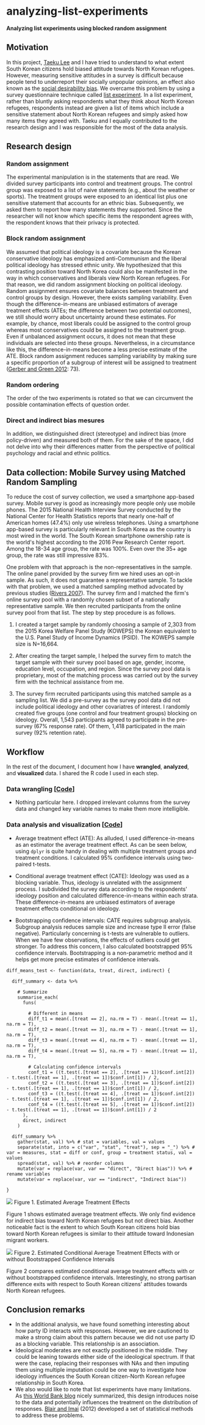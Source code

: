 # analyzing-list-experiments

**Analyzing list experiments using blocked random assignment**

## Motivation

In this project, [Taeku Lee](https://www.law.berkeley.edu/our-faculty/faculty-profiles/taeku-lee/) and I have tried to understand to what extent South Korean citizens hold biased attitude towards North Korean refugees. However, measuring sensitive attitudes in a survey is difficult because people tend to underreport their socially unpopular opinions, an effect also known as the [social desirability bias](https://en.wikipedia.org/wiki/Social_desirability_bias). We overcame this problem by using a survey questionnaire technique called [list experiment](https://dimewiki.worldbank.org/wiki/List_Experiments). In a list experiment, rather than bluntly asking respondents what they think about North Korean refugees, respondents instead are given a list of items which include a sensitive statement about North Korean refugees and simply asked how many items they agreed with. Taeku and I equally contributed to the research design and I was responsible for the most of the data analysis.

## Research design

### Random assignment
The experimental manipulation is in the statements that are read. We divided survey participants into control and treatment groups. The control group was exposed to a list of naive statements (e.g., about the weather or sports). The treatment groups were exposed to an identical list plus one sensitive statement that accounts for an ethnic bias. Subsequently, we asked them to report how many statements they supported. Since the researcher will not know which specific items the respondent agrees with, the respondent knows that their privacy is protected.

### Block random assignment
We assumed that political ideology is a covariate because the Korean conservative ideology has emphasized anti-Communism and the liberal political ideology has stressed ethnic unity. We hypothesized that this contrasting position toward North Korea could also be manifested in the way in which conservatives and liberals view North Korean refugees. For that reason, we did random assignment blocking on political ideology. Random assignment ensures covariate balances between treatment and control groups by design. However, there exists sampling variability. Even though the difference-in-means are unbiased estimators of average treatment effects (ATEs; the difference between two potential outcomes), we still should worry about uncertainty around these estimates. For example, by chance, most liberals could be assigned to the control group whereas most conservatives could be assigned to the treatment group. Even if unbalanced assignment occurs, it does not mean that these individuals are selected into these groups. Nevertheless, in a circumstance like this, the difference-in-means become a less precise estimate of the ATE. Block random assignment reduces sampling variability by making sure a specific proportion of a subgroup of interest will be assigned to treatment ([Gerber and Green 2012](https://isps.yale.edu/FEDAI): 73).

### Random ordering
The order of the two experiments is rotated so that we can circumvent the possible contamination effects of question order.

### Direct and indirect bias mesures
In addition, we distinguished direct (stereotype) and indirect bias (more policy-driven) and measured both of them. For the sake of the space, I did not delve into why their differences matter from the perspective of political psychology and racial and ethnic politics.

## Data collection: Mobile Survey using Matched Random Sampling
To reduce the cost of survey collection, we used a smartphone app-based survey. Mobile survey is good as increasingly more people only use mobile phones. The 2015 National Health Interview Survey conducted by the National Center for Health Statistics reports that nearly one-half of American homes (47.4%) only use wireless telephones. Using a smartphone app-based survey is particularly relevant in South Korea as the country is most wired in the world. The South Korean smartphone ownership rate is the world's highest according to the 2016 Pew Research Center report. Among the 18-34 age group, the rate was 100%. Even over the 35+ age group, the rate was still impressive 83%.

One problem with that approach is the non-representatives in the sample. The online panel provided by the survey firm we hired uses an opt-in sample. As such, it does not guarantee a representative sample. To tackle with that problem, we used a matched sampling method advocated by previous studies ([Rivers 2007](https://static.texastribune.org/media/documents/Rivers_matching4.pdf)). The survey firm and I matched the firm's online survey pool with a randomly chosen subset of a nationally representative sample. We then recruited participants from the online survey pool from that list. The step by step procedure is as follows.

1. I created a target sample by randomly choosing a sample of 2,303 from the 2015 Korea Welfare Panel Study (KOWEPS) the Korean equivalent to the U.S. Panel Study of Income Dynamics (PSID). The KOWEPS sample size is N=16,664.

2. After creating the target sample, I helped the survey firm to match the target sample with their survey pool based on age, gender, income, education level, occupation, and region. Since the survey pool data is proprietary, most of the matching process was carried out by the survey firm with the technical assistance from me.

3. The survey firm recruited participants using this matched sample as a sampling list. We did a pre-survey as the survey pool data did not include political ideology and other covariatres of interest. I randomly created five groups (one control and four treatment groups) blocking on ideology. Overall, 1,543 participants agreed to participate in the pre-survey (67% response rate). Of them, 1,418 participated in the main survey (92% retention rate).

## Workflow

In the rest of the document, I document how I have **wrangled**, **analyzed**, and **visualized** data. I shared the R code I used in each step.

### Data wrangling [[Code](https://github.com/jaeyk/analyzing-list-experiments/blob/master/code/01_data_wrangling.Rmd)]

- Nothing particular here. I dropped irrelevant columns from the survey data and changed key variable names to make them more intelligible.

### Data analysis and visualization [[Code](https://github.com/jaeyk/analyzing-list-experiments/blob/master/code/02_data_analysis.Rmd)]

- Average treatment effect (ATE): As alluded, I used difference-in-means as an estimator the average treatment effect. As can be seen below, using `dplyr` is quite handy in dealing with multiple treatment groups and treatment conditions. I calculated 95% confidence intervals using two-paired t-tests.

- Conditional average treatment effect (CATE): Ideology was used as a blocking variable. Thus, ideology is unrelated with the assignment process. I subdivided the survey data according to the respondents' ideology position and calculated difference-in-means within each strata. These difference-in-means are unbiased estimators of average treatment effects conditional on ideology.

- Bootstrapping confidence intervals: CATE requires subgroup analysis. Subgroup analysis reduces sample size and increase type II error (false negative). Particularly concerning is t-tests are vulnerable to outliers. When we have few observations, the effects of outliers could get stronger. To address this concern, I also calculated bootstrapped 95% confidence intervals. Bootstrapping is a non-parametric method and it helps get more precise estimates of confidence intervals.

```{R}
diff_means_test <- function(data, treat, direct, indirect) {

  diff_summary <- data %>%

    # Summarize
    summarise_each(
      funs(

        # Different in means
        diff_t1 = mean(.[treat == 2], na.rm = T) - mean(.[treat == 1], na.rm = T),
        diff_t2 = mean(.[treat == 3], na.rm = T) - mean(.[treat == 1], na.rm = T),
        diff_t3 = mean(.[treat == 4], na.rm = T) - mean(.[treat == 1], na.rm = T),
        diff_t4 = mean(.[treat == 5], na.rm = T) - mean(.[treat == 1], na.rm = T),

        # Calculating confidence intervals
        conf_t1 = ((t.test(.[treat == 2], .[treat == 1])$conf.int[2]) - t.test(.[treat == 1], .[treat == 1])$conf.int[1]) / 2,
        conf_t2 = ((t.test(.[treat == 3], .[treat == 1])$conf.int[2]) - t.test(.[treat == 1], .[treat == 1])$conf.int[1]) / 2,
        conf_t3 = ((t.test(.[treat == 4], .[treat == 1])$conf.int[2]) - t.test(.[treat == 1], .[treat == 1])$conf.int[1]) / 2,
        conf_t4 = ((t.test(.[treat == 5], .[treat == 1])$conf.int[2]) - t.test(.[treat == 1], .[treat == 1])$conf.int[1]) / 2
      ),
      direct, indirect
    )

  diff_summary %>%
    gather(stat, val) %>% # stat = variables, val = values
    separate(stat, into = c("var", "stat", "treat"), sep = "_") %>% # var = measures, stat = diff or conf, group = treatment status, val = values  
    spread(stat, val) %>% # reorder columns
    mutate(var = replace(var, var == "direct", "Direct bias")) %>% # rename variables
    mutate(var = replace(var, var == "indirect", "Indirect bias"))

}
```

![](https://github.com/jaeyk/analyzing-list-experiments/blob/master/outputs/ate_results_plot.png)
Figure 1. Estimated Average Treatment Effects

Figure 1 shows estimated average treatment effects. We only find evidence for indirect bias toward North Korean refugees but not direct bias. Another noticeable fact is the extent to which South Korean citizens hold bias toward North Korean refugees is similar to their attitude toward Indonesian migrant workers.  

![](https://github.com/jaeyk/analyzing-list-experiments/blob/master/outputs/cate_comparison_plot.png)
Figure 2. Estimated Conditional Average Treatment Effects with or without Bootstrapped Confidence Intervals

Figure 2 compares estimated conditional average treatment effects with or without bootstrapped confidence intervals. Interestingly, no strong partisan difference exits with respect to South Korean citizens' attitudes towards North Korean refugees.

## Conclusion remarks

- In the additional analysis, we have found something interesting about how party ID interacts with responses. However, we are cautioned to make a strong claim about this pattern because we did not use party ID as a blocking variable. This relationship is an association.
- Ideological moderates are not exactly positioned in the middle. They could be leaning towards either side of the ideological spectrum. If that were the case, replacing their responses with NAs and then imputing them using multiple imputation could be one way to investigate how ideology influences the South Korean citizen-North Korean refugee relationship in South Korea.
- We also would like to note that list experiments have many limitations. As [this World Bank blog](https://dimewiki.worldbank.org/wiki/List_Experiments) nicely summarized, this design introduces noise to the data and potentially influences the treatment on the distribution of responses. [Blair and Imai](https://imai.fas.harvard.edu/research/files/listP.pdf) (2012) developed a set of statistical methods to address these problems.
